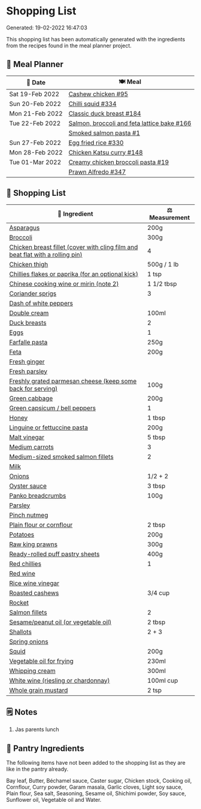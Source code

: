 # Shopping List



Generated: 19-02-2022 16:47:03

This shopping list has been automatically generated with the ingredients from the recipes found in the meal planner project.

## 📅 Meal Planner

|📅 Date| 🍽️ Meal|
|----|----|
|Sat 19-Feb 2022|[Cashew chicken #95](https://github.com/jcallaghan/The-Cookbook/issues/95)|
|Sun 20-Feb 2022|[Chilli squid #334](https://github.com/jcallaghan/The-Cookbook/issues/334)|
|Mon 21-Feb 2022|[Classic duck breast #184](https://github.com/jcallaghan/The-Cookbook/issues/184)|
|Tue 22-Feb 2022|[Salmon, broccoli and feta lattice bake #166](https://github.com/jcallaghan/The-Cookbook/issues/166)|
||[Smoked salmon pasta #1](https://github.com/jcallaghan/The-Cookbook/issues/1)|
|Sun 27-Feb 2022|[Egg fried rice #330](https://github.com/jcallaghan/The-Cookbook/issues/330)|
|Mon 28-Feb 2022|[Chicken Katsu curry #148](https://github.com/jcallaghan/The-Cookbook/issues/148)|
|Tue 01-Mar 2022|[Creamy chicken broccoli pasta #19](https://github.com/jcallaghan/The-Cookbook/issues/19)|
||[Prawn Alfredo #347](https://github.com/jcallaghan/The-Cookbook/issues/347)|


## 📃 Shopping List

| 🍌 Ingredient| ⚖️ Measurement|
|----------|-----------|
|[Asparagus](https://www.sainsburys.co.uk/gol-ui/SearchResults/Asparagus)|200g|
|[Broccoli](https://www.sainsburys.co.uk/gol-ui/SearchResults/Broccoli)|300g|
|[Chicken breast fillet (cover with cling film and beat flat with a rolling pin)](https://www.sainsburys.co.uk/gol-ui/SearchResults/Chicken%20breast%20fillet%20(cover%20with%20cling%20film%20and%20beat%20flat%20with%20a%20rolling%20pin))|4|
|[Chicken thigh](https://www.sainsburys.co.uk/gol-ui/SearchResults/Chicken%20thigh)|500g / 1 lb|
|[Chillies flakes or paprika (for an optional kick)](https://www.sainsburys.co.uk/gol-ui/SearchResults/Chillies%20flakes%20or%20paprika%20(for%20an%20optional%20kick))|1 tsp|
|[Chinese cooking wine or mirin (note 2)](https://www.sainsburys.co.uk/gol-ui/SearchResults/Chinese%20cooking%20wine%20or%20mirin%20(note%202))|1 1/2 tbsp|
|[Coriander sprigs](https://www.sainsburys.co.uk/gol-ui/SearchResults/Coriander%20sprigs)|3|
|[Dash of white peppers](https://www.sainsburys.co.uk/gol-ui/SearchResults/Dash%20of%20white%20peppers)||
|[Double cream](https://www.sainsburys.co.uk/gol-ui/SearchResults/Double%20cream)|100ml|
|[Duck breasts](https://www.sainsburys.co.uk/gol-ui/SearchResults/Duck%20breasts)|2|
|[Eggs](https://www.sainsburys.co.uk/gol-ui/SearchResults/Eggs)|1|
|[Farfalle pasta](https://www.sainsburys.co.uk/gol-ui/SearchResults/Farfalle%20pasta)|250g|
|[Feta](https://www.sainsburys.co.uk/gol-ui/SearchResults/Feta)|200g|
|[Fresh ginger](https://www.sainsburys.co.uk/gol-ui/SearchResults/Fresh%20ginger)||
|[Fresh parsley](https://www.sainsburys.co.uk/gol-ui/SearchResults/Fresh%20parsley)||
|[Freshly grated parmesan cheese (keep some back for serving)](https://www.sainsburys.co.uk/gol-ui/SearchResults/Freshly%20grated%20parmesan%20cheese%20(keep%20some%20back%20for%20serving))|100g|
|[Green cabbage](https://www.sainsburys.co.uk/gol-ui/SearchResults/Green%20cabbage)|200g|
|[Green capsicum / bell peppers](https://www.sainsburys.co.uk/gol-ui/SearchResults/Green%20capsicum%20/%20bell%20peppers)|1|
|[Honey](https://www.sainsburys.co.uk/gol-ui/SearchResults/Honey)|1 tbsp|
|[Linguine or fettuccine pasta](https://www.sainsburys.co.uk/gol-ui/SearchResults/Linguine%20or%20fettuccine%20pasta)|200g|
|[Malt vinegar](https://www.sainsburys.co.uk/gol-ui/SearchResults/Malt%20vinegar)|5 tbsp|
|[Medium carrots](https://www.sainsburys.co.uk/gol-ui/SearchResults/Medium%20carrots)|3|
|[Medium-sized smoked salmon fillets](https://www.sainsburys.co.uk/gol-ui/SearchResults/Medium-sized%20smoked%20salmon%20fillets)|2|
|[Milk](https://www.sainsburys.co.uk/gol-ui/SearchResults/Milk)||
|[Onions](https://www.sainsburys.co.uk/gol-ui/SearchResults/Onions)|1/2 + 2|
|[Oyster sauce](https://www.sainsburys.co.uk/gol-ui/SearchResults/Oyster%20sauce)|3 tbsp|
|[Panko breadcrumbs](https://www.sainsburys.co.uk/gol-ui/SearchResults/Panko%20breadcrumbs)|100g|
|[Parsley](https://www.sainsburys.co.uk/gol-ui/SearchResults/Parsley)||
|[Pinch nutmeg](https://www.sainsburys.co.uk/gol-ui/SearchResults/Pinch%20nutmeg)||
|[Plain flour or cornflour](https://www.sainsburys.co.uk/gol-ui/SearchResults/Plain%20flour%20or%20cornflour)|2 tbsp|
|[Potatoes](https://www.sainsburys.co.uk/gol-ui/SearchResults/Potatoes)|200g|
|[Raw king prawns](https://www.sainsburys.co.uk/gol-ui/SearchResults/Raw%20king%20prawns)|300g|
|[Ready-rolled puff pastry sheets](https://www.sainsburys.co.uk/gol-ui/SearchResults/Ready-rolled%20puff%20pastry%20sheets)|400g|
|[Red chillies](https://www.sainsburys.co.uk/gol-ui/SearchResults/Red%20chillies)|1|
|[Red wine](https://www.sainsburys.co.uk/gol-ui/SearchResults/Red%20wine)||
|[Rice wine vinegar](https://www.sainsburys.co.uk/gol-ui/SearchResults/Rice%20wine%20vinegar)||
|[Roasted cashews](https://www.sainsburys.co.uk/gol-ui/SearchResults/Roasted%20cashews)|3/4 cup|
|[Rocket](https://www.sainsburys.co.uk/gol-ui/SearchResults/Rocket)||
|[Salmon fillets](https://www.sainsburys.co.uk/gol-ui/SearchResults/Salmon%20fillets)|2|
|[Sesame/peanut oil (or vegetable oil)](https://www.sainsburys.co.uk/gol-ui/SearchResults/Sesame/peanut%20oil%20(or%20vegetable%20oil))|2 tbsp|
|[Shallots](https://www.sainsburys.co.uk/gol-ui/SearchResults/Shallots)|2 + 3|
|[Spring onions](https://www.sainsburys.co.uk/gol-ui/SearchResults/Spring%20onions)||
|[Squid](https://www.sainsburys.co.uk/gol-ui/SearchResults/Squid)|200g|
|[Vegetable oil for frying](https://www.sainsburys.co.uk/gol-ui/SearchResults/Vegetable%20oil%20for%20frying)|230ml|
|[Whipping cream](https://www.sainsburys.co.uk/gol-ui/SearchResults/Whipping%20cream)|300ml|
|[White wine (riesling or chardonnay)](https://www.sainsburys.co.uk/gol-ui/SearchResults/White%20wine%20(riesling%20or%20chardonnay))|100ml cup|
|[Whole grain mustard](https://www.sainsburys.co.uk/gol-ui/SearchResults/Whole%20grain%20mustard)|2 tsp|

## 🗒️ Notes

1. Jas parents lunch

## 🏪 Pantry Ingredients

The following items have not been added to the shopping list as they are like in the pantry already.

Bay leaf, Butter, Béchamel sauce, Caster sugar, Chicken stock, Cooking oil, Cornflour, Curry powder, Garam masala, Garlic cloves, Light soy sauce, Plain flour, Sea salt, Seasoning, Sesame oil, Shichimi powder, Soy sauce, Sunflower oil, Vegetable oil and Water.
